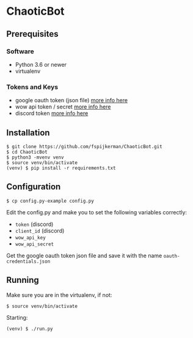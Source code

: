 # ChaoticBot

## Prerequisites

### Software
* Python 3.6 or newer
* virtualenv
### Tokens and Keys
* google oauth token (json file) [more info here](http://gspread.readthedocs.io/en/latest/oauth2.html)
* wow api token / secret [more info here](https://dev.battle.net/member/register)
* discord token [more info here](https://discordpy.readthedocs.io/en/rewrite/discord.html)

## Installation

```
$ git clone https://github.com/fspijkerman/ChaoticBot.git
$ cd ChaoticBot
$ python3 -mvenv venv
$ source venv/bin/activate
(venv) $ pip install -r requirements.txt
```

## Configuration

```
$ cp config.py-example config.py
```
Edit the config.py and make you to set the following variables correctly:

* `token` (discord)
* `client_id` (discord)
* `wow_api_key`
* `wow_api_secret`

Get the google oauth token json file and save it with the name `oauth-credentials.json`

## Running

Make sure you are in the virtualenv, if not:
```
$ source venv/bin/activate
```

Starting:
```
(venv) $ ./run.py
```
